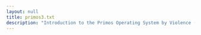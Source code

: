 ```yaml
---
layout: null
title: primos3.txt
description: "Introduction to the Primos Operating System by Violence (1989) of The VOID Hackers"
---
```

